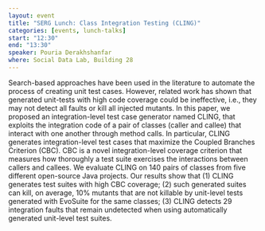 ```yaml
---
layout: event
title: "SERG Lunch: Class Integration Testing (CLING)"
categories: [events, lunch-talks]
start: "12:30"
end: "13:30"
speaker: Pouria Derakhshanfar
where: Social Data Lab, Building 28
---
```


Search-based approaches have been used in the literature to automate the process of creating unit test cases. However, related work has shown that generated unit-tests with high code coverage could be ineffective, i.e., they may not detect all faults or kill all injected mutants. In this paper, we proposed an integration-level test case generator named CLING, that exploits the integration code of a pair of classes (caller and callee) that interact with one another through method calls. In particular, CLING generates integration-level test cases that maximize the Coupled Branches Criterion (CBC). CBC is a novel integration-level coverage criterion that measures how thoroughly a test suite exercises the interactions between callers and callees. We evaluate CLING on 140 pairs of classes from five different open-source Java projects. Our results show that (1) CLING generates test suites with high CBC coverage; (2) such generated suites can kill, on average, 10% mutants that are not killable by unit-level tests generated with EvoSuite for the same classes; (3) CLING detects 29 integration faults that remain undetected when using automatically generated unit-level test suites.
